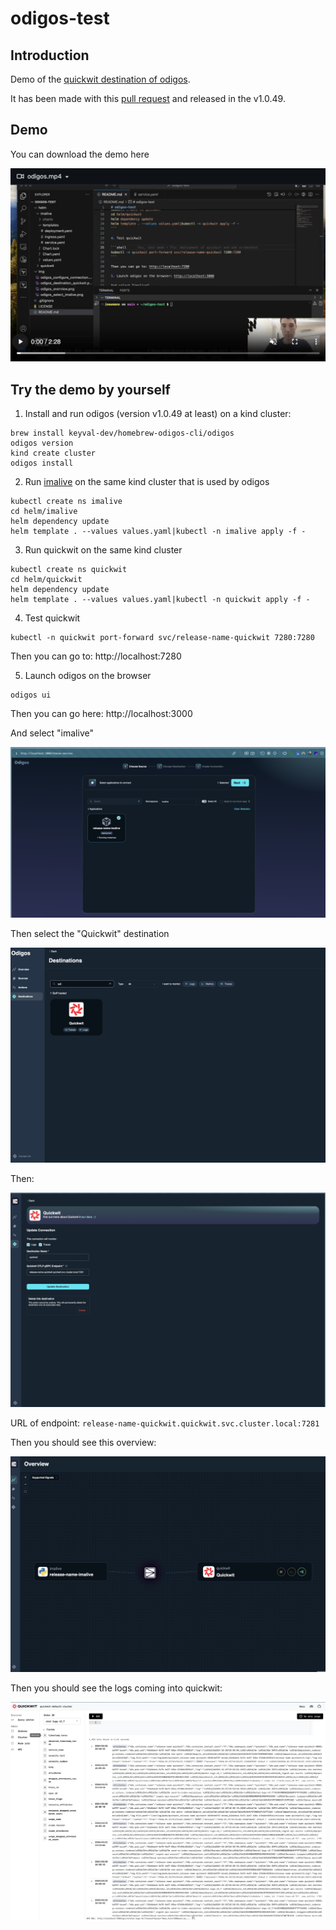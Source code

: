 # odigos-test

## Introduction

Demo of the [quickwit destination of odigos](https://docs.odigos.io/backends/quickwit).

It has been made with this [pull request](https://github.com/keyval-dev/odigos/pull/907) and released in the v1.0.49.

## Demo

You can download the demo here

[![demo_preview](./medias/demo_preview.png)](./medias/demo.mp4)

## Try the demo by yourself

1. Install and run odigos (version v1.0.49 at least) on a kind cluster:

```shell
brew install keyval-dev/homebrew-odigos-cli/odigos
odigos version
kind create cluster
odigos install
```

2. Run [imalive](https://github.com/comworkio/imalive) on the same kind cluster that is used by odigos

```shell
kubectl create ns imalive
cd helm/imalive
helm dependency update
helm template . --values values.yaml|kubectl -n imalive apply -f -
```

3. Run quickwit on the same kind cluster

```shell
kubectl create ns quickwit
cd helm/quickwit
helm dependency update
helm template . --values values.yaml|kubectl -n quickwit apply -f -
```

4. Test quickwit

```shell
kubectl -n quickwit port-forward svc/release-name-quickwit 7280:7280
```

Then you can go to: http://localhost:7280

5. Launch odigos on the browser

```shell
odigos ui
```

Then you can go here: http://localhost:3000

And select "imalive"

![odigos_select_imalive](./medias/odigos_select_imalive.png)

Then select the "Quickwit" destination

![odigos_destination_quickwit](./medias/odigos_destination_quickwit.png)

Then:

![odigos_configure_connection](./medias/odigos_configure_connection.png)

URL of endpoint: `release-name-quickwit.quickwit.svc.cluster.local:7281`

Then you should see this overview:

![odigos_overview](./medias/odigos_overview.png)

Then you should see the logs coming into quickwit:

![quickwit_logs](./medias/quickwit_logs.png)
